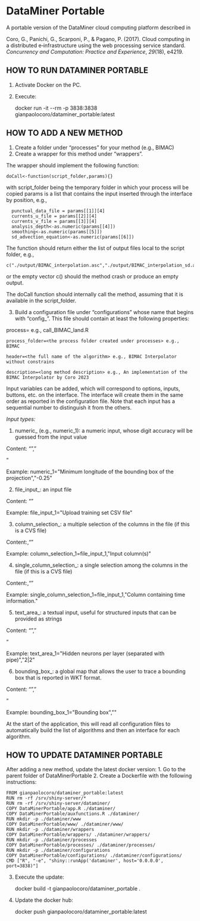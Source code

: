 # DataMiner Portable

A portable version of the DataMiner cloud computing platform described in

Coro, G., Panichi, G., Scarponi, P., & Pagano, P. (2017). Cloud computing in a distributed e‐infrastructure using the web processing service standard. *Concurrency and Computation: Practice and Experience*, *29*(18), e4219.

## HOW TO RUN DATAMINER PORTABLE

1.  Activate Docker on the PC.

2.  Execute:

    docker run -it --rm -p 3838:3838 gianpaolocoro/dataminer_portable:latest

## HOW TO ADD A NEW METHOD

1.  Create a folder under “processes” for your method (e.g., BIMAC)
2.  Create a wrapper for this method under “wrappers”.

The wrapper should implement the following function:

```         
doCall<-function(script_folder,params){}
```

with script_folder being the temporary folder in which your process will be copied params is a list that contains the input inserted through the interface by position, e.g.,

```         
  punctual_data_file = params[[1]][4]
  currents_u_file = params[[2]][4]
  currents_v_file = params[[3]][4]
  analysis_depth<-as.numeric(params[[4]])
  smoothing<-as.numeric(params[[5]])
  sd_advection_equation<-as.numeric(params[[6]])
```

The function should return either the list of output files local to the script folder, e.g.,

```         
c("./output/BIMAC_interpolation.asc","./output/BIMAC_interpolation_sd.asc","./output/BIMAC_IDW_prior.asc")
```

or the empty vector c() should the method crash or produce an empty output.

The doCall function should internally call the method, assuming that it is available in the script_folder.

3.  Build a configuration file under “configurations” whose name that begins with “config\_”. This file should contain at least the following properties:

process=<process wrapper name without the path> e.g., call_BIMAC_land.R

```         
process_folder=<the process folder created under processes> e.g., BIMAC

header=<the full name of the algorithm> e.g., BIMAC Interpolator without constrains

description=<long method description> e.g., An implementation of the BIMAC Interpolator by Coro 2023
```

Input variables can be added, which will correspond to options, inputs, buttons, etc. on the interface. The interface will create them in the same order as reported in the configuration file. Note that each input has a sequential number to distinguish it from the others.

*Input types:*

1.  numeric\_<N> (e.g., numeric_1): a numeric input, whose digit accuracy will be guessed from the input value

Content: “<description>”,”

<default value>

”

Example: numeric_1="Minimum longitude of the bounding box of the projection","-0.25"

2.  file_input\_<N>: an input file

Content: “<description>”

Example: file_input_1="Upload training set CSV file"

3.  column_selection\_<N>: a multiple selection of the columns in the file (if this is a CVS file)

Content:<reference file input variable>,“<description>”

Example: column_selection_1=file_input_1,"Input column(s)"

4.  single_column_selection\_<N>: a single selection among the columns in the file (if this is a CVS file)

Content:<reference file input variable>,“<description>”

Example: single_column_selection_1=file_input_1,"Column containing time information."

5.  text_area\_<N>: a textual input, useful for structured inputs that can be provided as strings

Content: “<description>”,”

<default value>

”

Example: text_area_1="Hidden neurons per layer (separated with pipe)","2\|2"

6.  bounding_box\_<N>: a global map that allows the user to trace a bounding box that is reported in WKT format.

Content: “<description>”,”

<default value>

”

Example: bounding_box_1="Bounding box",""

At the start of the application, this will read all configuration files to automatically build the list of algorithms and then an interface for each algorithm.  

## HOW TO UPDATE DATAMINER PORTABLE

After adding a new method, update the latest docker version: 1. Go to the parent folder of DataMinerPortable 2. Create a Dockerfile with the following instructions:

```         
FROM gianpaolocoro/dataminer_portable:latest
RUN rm -rf /srv/shiny-server/*
RUN rm -rf /srv/shiny-server/dataminer/
COPY DataMinerPortable/app.R ./dataminer/
COPY DataMinerPortable/auxfunctions.R ./dataminer/
RUN mkdir -p ./dataminer/www
COPY DataMinerPortable/www/ ./dataminer/www/
RUN mkdir -p ./dataminer/wrappers
COPY DataMinerPortable/wrappers/ ./dataminer/wrappers/
RUN mkdir -p ./dataminer/processes
COPY DataMinerPortable/processes/ ./dataminer/processes/
RUN mkdir -p ./dataminer/configurations
COPY DataMinerPortable/configurations/ ./dataminer/configurations/
CMD ["R", "-e", "shiny::runApp('dataminer', host='0.0.0.0', port=3838)"]
```

3.  Execute the update:

    docker build -t gianpaolocoro/dataminer_portable .

4.  Update the docker hub:

    docker push gianpaolocoro/dataminer_portable:latest
